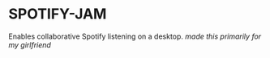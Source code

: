 # SPOTIFY-JAM
Enables collaborative Spotify listening on a desktop.
*made this primarily for my girlfriend*

